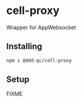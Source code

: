# cell-proxy

Wrapper for AppWebsocket


## Installing

```bash
npm i @ddd-qc/cell-proxy
```

## Setup

FIXME
